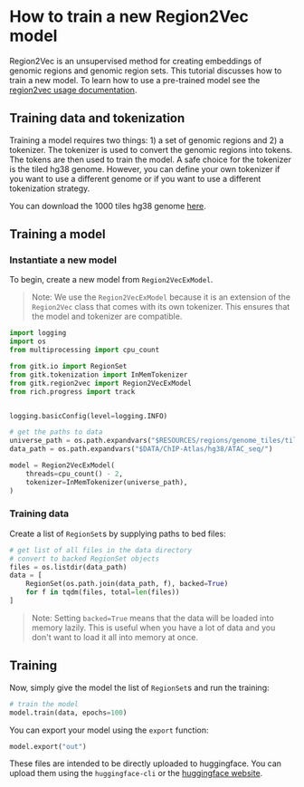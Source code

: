 # How to train a new Region2Vec model
Region2Vec is an unsupervised method for creating embeddings of genomic regions and genomic region sets. This tutorial discusses how to train a new model. To learn how to use a pre-trained model see the [region2vec usage documentation](./use-pretrained-region2vec-model.md).

## Training data and tokenization
Training a model requires two things: 1) a set of genomic regions and 2) a tokenizer. The tokenizer is used to convert the genomic regions into tokens. The tokens are then used to train the model. A safe choice for the tokenizer is the tiled hg38 genome. However, you can define your own tokenizer if you want to use a different genome or if you want to use a different tokenization strategy.

You can download the 1000 tiles hg38 genome [here](https://big.databio.org/gitk/universes/tiles1000.hg38.bed).

## Training a model
### Instantiate a new model
To begin, create a new model from `Region2VecExModel`.

> Note: We use the `Region2VecExModel` because it is an extension of the `Region2Vec` class that comes with its own tokenizer. This ensures that the model and tokenizer are compatible.

```python
import logging
import os
from multiprocessing import cpu_count

from gitk.io import RegionSet
from gitk.tokenization import InMemTokenizer
from gitk.region2vec import Region2VecExModel
from rich.progress import track


logging.basicConfig(level=logging.INFO)

# get the paths to data
universe_path = os.path.expandvars("$RESOURCES/regions/genome_tiles/tiles1000.hg38.bed")
data_path = os.path.expandvars("$DATA/ChIP-Atlas/hg38/ATAC_seq/")

model = Region2VecExModel(
    threads=cpu_count() - 2,
    tokenizer=InMemTokenizer(universe_path),
)
```

### Training data
Create a list of `RegionSet`s by supplying paths to bed files:
```python
# get list of all files in the data directory
# convert to backed RegionSet objects
files = os.listdir(data_path)
data = [
    RegionSet(os.path.join(data_path, f), backed=True)
    for f in tqdm(files, total=len(files))
]
```

> Note: Setting `backed=True` means that the data will be loaded into memory lazily. This is useful when you have a lot of data and you don't want to load it all into memory at once.

## Training
Now, simply give the model the list of `RegionSet`s and run the training:
```python
# train the model
model.train(data, epochs=100)
```

You can export your model using the `export` function:

```python
model.export("out")
```

These files are intended to be directly uploaded to huggingface. You can upload them using the `huggingface-cli` or the [huggingface website](https://huggingface.co/new).
